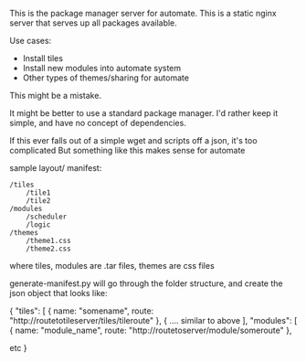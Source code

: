 
This is the package manager server for automate.
This is a static nginx server that serves up all packages available.

Use cases:
- Install tiles
- Install new modules into automate system
- Other types of themes/sharing for automate

This might be a mistake. 

It might be better to use a standard package manager.
I'd rather keep it simple, and have no concept of dependencies. 

If this ever falls out of a simple wget and scripts off a json, it's too complicated
But something like this makes sense for automate


sample layout/ manifest:

~~~~
/tiles
    /tile1
    /tile2
/modules
    /scheduler
    /logic
/themes 
    /theme1.css
    /theme2.css
~~~~

where tiles, modules are .tar files, themes are css files

generate-manifest.py will go through the folder structure, and create the json object that looks like:

{
   "tiles": [ 
       { name: "somename", route: "http://routetotileserver/tiles/tileroute" },
       { .... similar to above 
   ],
   "modules": [
	{ name: "module_name", route: "http://routetoserver/module/someroute" },
 
   etc 
}












 
